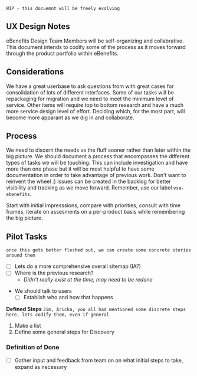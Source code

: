 `WIP - this docuemnt will be freely evolving`
## UX Design Notes
eBenefits Design Team Members will be self-organizing and collabrative. This document intends to codify some of the process as it moves forward through the product portfolio within eBenefits.

## Considerations
We have a great userbase to ask questions from with great cases for consolidation of lots of different interfaces.  Some of our tasks will be repackaging for migration and we need to meet the minimum level of service.  Other items will require top to bottom research and have a much more service design level of effort.  Deciding which, for the most part, will become more apparant as we dig in and collaborate.

## Process
We need to discern the needs vs the fluff sooner rather than later within the big picture.  We should document a process that encompasses the different types of tasks we will be touching.  This can include investigation and have more than one phase but it will be most helpful to have some documentation in order to take advantage of previous work.  Don't want to reinvent the wheel :) Issues can be created in the backlog for better visibility and tracking as we move forward.  Remember, use our label `vsa-ebenefits`.

Start with initial impresssions, compare with priorities, consult with time frames, iterate on assesments on a per-product basis while remembering the big picture.

## Pilot Tasks
`once this gets better fleshed out, we can create some concrete stories around them`
- [ ] Lets do a more comprehensive overall sitemap (IA?)
- [ ] Where is the previous research?  
  - _Didn't really exist at the time, may need to be redone_
- We should talk to users
  - [ ] Establish who and how that happens

**Defined Steps**
`Jim, Aricka, you all had mentioned some discrete steps here, lets codify them, even if general`
1. Make a list
2. Define some general steps for Discovery

### Definition of Done
- [ ] Gather input and feedback from team on on what initial steps to take, expand as necessary
